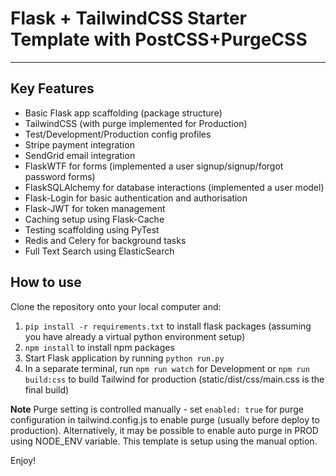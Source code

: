 # Flask + TailwindCSS Starter Template with PostCSS+PurgeCSS
---

## Key Features
- Basic Flask app scaffolding (package structure)
- TailwindCSS (with purge implemented for Production)
- Test/Development/Production config profiles
- Stripe payment integration
- SendGrid email integration
- FlaskWTF for forms (implemented a user signup/signup/forgot password forms)
- FlaskSQLAlchemy for database interactions (implemented a user model)
- Flask-Login for basic authentication and authorisation
- Flask-JWT for token management
- Caching setup using Flask-Cache
- Testing scaffolding using PyTest
- Redis and Celery for background tasks
- Full Text Search using ElasticSearch

## How to use
Clone the repository onto your local computer and:

1. `pip install -r requirements.txt` to install flask packages (assuming you have already a virtual python environment setup)
2. `npm install` to install npm packages
3. Start Flask application by running `python run.py`
4. In a separate terminal, run `npm run watch` for Development or `npm run build:css` to build Tailwind for production (static/dist/css/main.css is the final build)

**Note**
Purge setting is controlled manually - set `enabled: true` for purge configuration in tailwind.config.js to enable purge (usually before deploy to production). 
Alternatively, it may be possible to enable auto purge in PROD using NODE_ENV variable. 
This template is setup using the manual option.


Enjoy!
